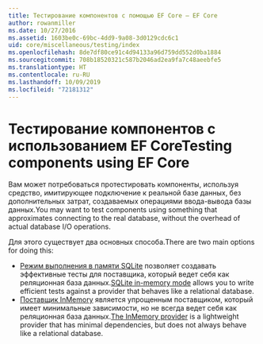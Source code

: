 ```yaml
---
title: Тестирование компонентов с помощью EF Core — EF Core
author: rowanmiller
ms.date: 10/27/2016
ms.assetid: 1603be0c-69bc-4dd9-9a08-3d0129cdc6c1
uid: core/miscellaneous/testing/index
ms.openlocfilehash: 8de7df80ce91c4d94133a96d759dd552d0ba1884
ms.sourcegitcommit: 708b18520321c587b2046ad2ea9fa7c48aeebfe5
ms.translationtype: HT
ms.contentlocale: ru-RU
ms.lasthandoff: 10/09/2019
ms.locfileid: "72181312"
---
```

# <a name="testing-components-using-ef-core"></a><span data-ttu-id="914be-102">Тестирование компонентов с использованием EF Core</span><span class="sxs-lookup"><span data-stu-id="914be-102">Testing components using EF Core</span></span>

<span data-ttu-id="914be-103">Вам может потребоваться протестировать компоненты, используя средство, имитирующее подключение к реальной базе данных, без дополнительных затрат, создаваемых операциями ввода-вывода базы данных.</span><span class="sxs-lookup"><span data-stu-id="914be-103">You may want to test components using something that approximates connecting to the real database, without the overhead of actual database I/O operations.</span></span>

<span data-ttu-id="914be-104">Для этого существует два основных способа.</span><span class="sxs-lookup"><span data-stu-id="914be-104">There are two main options for doing this:</span></span>
 * <span data-ttu-id="914be-105">[Режим выполнения в памяти SQLite](sqlite.md) позволяет создавать эффективные тесты для поставщика, который ведет себя как реляционная база данных.</span><span class="sxs-lookup"><span data-stu-id="914be-105">[SQLite in-memory mode](sqlite.md) allows you to write efficient tests against a provider that behaves like a relational database.</span></span>
 * <span data-ttu-id="914be-106">[Поставщик InMemory](in-memory.md) является упрощенным поставщиком, который имеет минимальные зависимости, но не всегда ведет себя как реляционная база данных.</span><span class="sxs-lookup"><span data-stu-id="914be-106">[The InMemory provider](in-memory.md) is a lightweight provider that has minimal dependencies, but does not always behave like a relational database.</span></span>
